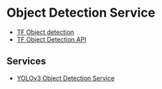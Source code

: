# Object Detection Service

* [TF Object detection](https://github.com/tensorflow/models/tree/master/research/object_detection)
* [TF Object Detection API](https://medium.com/@WuStangDan/step-by-step-tensorflow-object-detection-api-tutorial-part-1-selecting-a-model-a02b6aabe39e)

## Services
* [YOLOv3 Object Detection Service](od-yolov3-tf2)